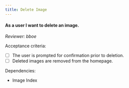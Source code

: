 ```yaml
---
title: Delete Image
---
```


#### As a user I want to delete an image.

_Reviewer: bboe_

Acceptance criteria:
- [ ] The user is prompted for confirmation prior to deletion.
- [ ] Deleted images are removed from the homepage.

Dependencies:
- Image Index
